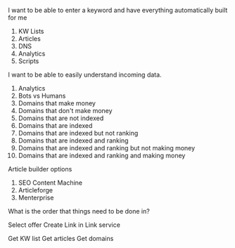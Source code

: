 I want to be able to enter a keyword and have everything automatically built for me

1. KW Lists
2. Articles
3. DNS
4. Analytics
5. Scripts



I want to be able to easily understand incoming data.

1. Analytics
2. Bots vs Humans
3. Domains that make money
4. Domains that don't make money
5. Domains that are not indexed
6. Domains that are indexed
7. Domains that are indexed but not ranking
8. Domains that are indexed and ranking
9. Domains that are indexed and ranking but not making money
10. Domains that are indexed and ranking and making money


Article builder options

1. SEO Content Machine
2. Articleforge
3. Menterprise

What is the order that things need to be done in?


Select offer
Create Link in Link service

Get KW list
Get articles
Get domains
